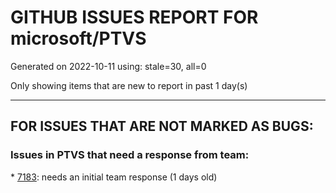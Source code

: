 
# GITHUB ISSUES REPORT FOR microsoft/PTVS


Generated on 2022-10-11 using: stale=30, all=0


Only showing items that are new to report in past 1 day(s)


---

## FOR ISSUES THAT ARE NOT MARKED AS BUGS:


### Issues in PTVS that need a response from team:


\* [7183](https://github.com/microsoft/PTVS/issues/7183 "Errors don't show squiggles."): needs an initial team response (1 days old)
